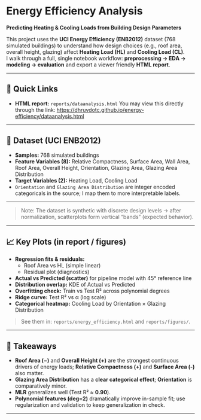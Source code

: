 # Energy Efficiency Analysis  
**Predicting Heating & Cooling Loads from Building Design Parameters**

This project uses the **UCI Energy Efficiency (ENB2012)** dataset (768 simulated buildings) to understand how design choices (e.g., roof area, overall height, glazing) affect **Heating Load (HL)** and **Cooling Load (CL)**.  
I walk through a full, single notebook workflow: **preprocessing → EDA → modeling → evaluation** and export a viewer friendly **HTML report**.

---

## 👀 Quick Links
- **HTML report:** `reports/dataanalysis.html`
  You may view this directly through the link: https://dhruvdotc.github.io/energy-efficiency/dataanalysis.html
---

## 🔎 Dataset (UCI ENB2012)
- **Samples:** 768 simulated buildings  
- **Feature Variables (8):** Relative Compactness, Surface Area, Wall Area, Roof Area, Overall Height, Orientation, Glazing Area, Glazing Area Distribution  
- **Target Variables (2):** Heating Load, Cooling Load  
- `Orientation` and `Glazing Area Distribution` are integer encoded categoricals in the source; I map them to more interpretable labels.

--- 

> Note: The dataset is synthetic with discrete design levels → after normalization, scatterplots form vertical “bands” (expected behavior).

---

## 📈 Key Plots (in report / figures)
- **Regression fits & residuals:**  
  - Roof Area vs HL (simple linear)  
  - Residual plot (diagnostics)
- **Actual vs Predicted (scatter)** for pipeline model with 45° reference line
- **Distribution overlap:** KDE of Actual vs Predicted
- **Overfitting check:** Train vs Test R² across polynomial degrees
- **Ridge curve:** Test R² vs α (log scale)
- **Categorical heatmap:** Cooling Load by Orientation × Glazing Distribution

> See them in: `reports/energy_efficiency.html` and `reports/figures/`.

---

## 🧠 Takeaways
- **Roof Area (−)** and **Overall Height (+)** are the strongest continuous drivers of energy loads; **Relative Compactness (+)** and **Surface Area (-)** also matter.  
- **Glazing Area Distribution** has a **clear categorical effect**; **Orientation** is comparatively minor.  
- **MLR** generalizes well (Test R² ≈ **0.90**).  
- **Polynomial features (deg=2)** dramatically improve in-sample fit; use regularization and validation to keep generalization in check.

---



